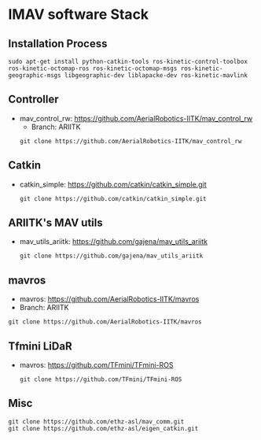# IMAV software Stack

## Installation Process
```shell
sudo apt-get install python-catkin-tools ros-kinetic-control-toolbox ros-kinetic-octomap-ros ros-kinetic-octomap-msgs ros-kinetic-geographic-msgs libgeographic-dev liblapacke-dev ros-kinetic-mavlink 
```

## Controller
* mav_control_rw: https://github.com/AerialRobotics-IITK/mav_control_rw
  * Branch: ARIITK
  ```shell
  git clone https://github.com/AerialRobotics-IITK/mav_control_rw
  ```

## Catkin
* catkin_simple: https://github.com/catkin/catkin_simple.git
  ```shell
  git clone https://github.com/catkin/catkin_simple.git
  ```
 
## ARIITK's MAV utils
* mav_utils_ariitk: https://github.com/gajena/mav_utils_ariitk
  ```shell 
  git clone https://github.com/gajena/mav_utils_ariitk 
  ```
## mavros
* mavros: https://github.com/AerialRobotics-IITK/mavros
 * Branch: ARIITK
  ```shell 
  git clone https://github.com/AerialRobotics-IITK/mavros
  ```
  
## Tfmini LiDaR
* mavros: https://github.com/TFmini/TFmini-ROS
  ```shell 
  git clone https://github.com/TFmini/TFmini-ROS
  ```
 
## Misc
 ```shell
 git clone https://github.com/ethz-asl/mav_comm.git
 git clone https://github.com/ethz-asl/eigen_catkin.git 
 ```
